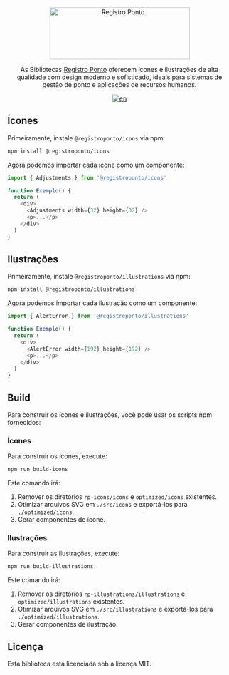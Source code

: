 <div align="center">
  <a href="https://registroponto.com.br/" target="_blank">
    <img alt="Registro Ponto" width="315" height="117" style="max-width: 100%" src="https://github.com/Registro-Ponto/rp-icons/assets/98567681/05358956-78db-4f61-905a-c60ff276dc8f">
  </a>
</div>

<p align="center">
    As Bibliotecas <a href="https://registroponto.com.br/" target="_blank">Registro Ponto</a> oferecem ícones e ilustrações de alta qualidade com design moderno e sofisticado, ideais para sistemas de gestão de ponto e aplicações de recursos humanos.
<p>

<div align="center">

  [![en](https://img.shields.io/badge/lang-en-red.svg)](https://github.com/Registro-Ponto/registro-ponto-libs/blob/main/README.md)

</div>


## Ícones

Primeiramente, instale `@registroponto/icons` via npm:

```sh
npm install @registroponto/icons
```

Agora podemos importar cada ícone como um componente:

```js
import { Adjustments } from '@registroponto/icons'

function Exemplo() {
  return (
    <div>
      <Adjustments width={32} height={32} />
      <p>...</p>
    </div>
  )
}
```

## Ilustrações

Primeiramente, instale `@registroponto/illustrations` via npm:

```sh
npm install @registroponto/illustrations
```

Agora podemos importar cada ilustração como um componente:

```js
import { AlertError } from '@registroponto/illustrations'

function Exemplo() {
  return (
    <div>
      <AlertError width={192} height={192} />
      <p>...</p>
    </div>
  )
}
```

## Build

Para construir os ícones e ilustrações, você pode usar os scripts npm fornecidos:

### Ícones

Para construir os ícones, execute:

```sh
npm run build-icons
```

Este comando irá:

1. Remover os diretórios `rp-icons/icons` e `optimized/icons` existentes.
2. Otimizar arquivos SVG em `./src/icons` e exportá-los para `./optimized/icons`.
3. Gerar componentes de ícone.

### Ilustrações

Para construir as ilustrações, execute:

```sh
npm run build-illustrations
```

Este comando irá:

1. Remover os diretórios `rp-illustrations/illustrations` e `optimized/illustrations` existentes.
2. Otimizar arquivos SVG em `./src/illustrations` e exportá-los para `./optimized/illustrations`.
3. Gerar componentes de ilustração.

## Licença

Esta biblioteca está licenciada sob a licença MIT.